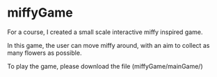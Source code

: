 # miffyGame
For a course, I created a small scale interactive miffy inspired game.

In this game, the user can move miffy around, with an aim to collect as many flowers as possible.

To play the game, please download the file (miffyGame/mainGame/)


